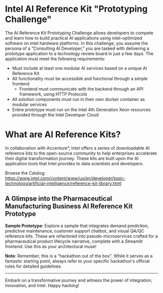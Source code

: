 # Intel AI Reference Kit "Prototyping Challenge"

The AI Reference Kit Prototyping Challenge allows developers to compete and learn how to build practical AI applications using intel-optimized software on intel hardware platforms.  In this challenge, you assume the persona of a “Consulting AI Developer,” you are tasked with delivering a prototype application to a technology review board in just a few days.  The application must meet the following requirements:
- Must include at least one modular AI services based on a unique AI Reference Kit
- All functionality must be accessible and functional through a simple frontend
  - Frontend must communicate with the backend through an API framework, using HTTP Protocols
- All solution components must run in their own docker container as modular services
- Entire prototype must run on the Intel 4th Generation Xeon resources provided through the Intel Developer Cloud

# What are AI Reference Kits? 
In collaboration with Accenture*, Intel offers a series of downloadable AI reference kits to the open-source community to help enterprises accelerate their digital transformation journey. These kits are built upon the AI application tools that Intel provides to data scientists and developers.

Browse the Catalog: https://www.intel.com/content/www/us/en/developer/topic-technology/artificial-intelligence/reference-kit-library.html

## A Glimpse into the Pharmaceutical Manufacturing Business AI Reference Kit Prototype

**Sample Prototype**: Explore a sample that integrates demand prediction, predictive maintenance, customer support chatbot, and visual QA/QC reference kits. These are refactored into pseudo-microservices crafted for a pharmaceutical product lifecycle narrative, complete with a Streamlit frontend. Use this as your architectural muse!

**Note**: Remember, this is a "hackathon out of the box". While it serves as a fantastic starting point, always refer to your specific hackathon's official rules for detailed guidelines.

---

Embark on a transformative journey and witness the power of integration, innovation, and Intel. Happy hacking!
